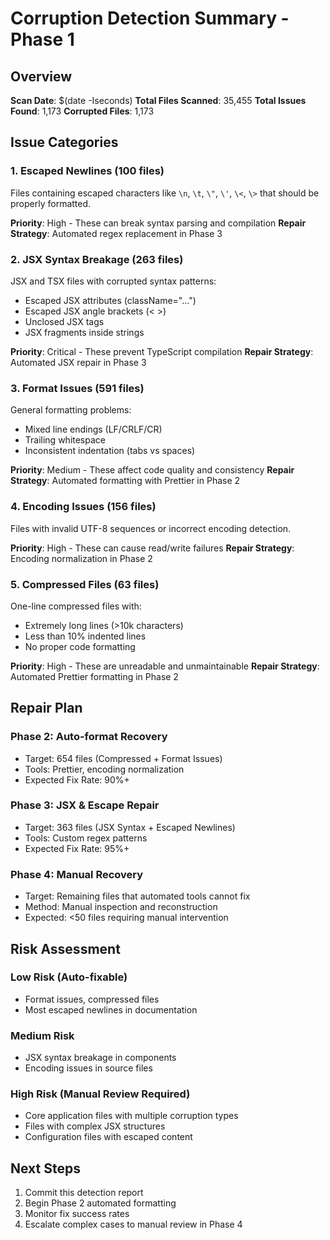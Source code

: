 # Corruption Detection Summary - Phase 1

## Overview

**Scan Date**: $(date -Iseconds) **Total Files Scanned**: 35,455 **Total Issues Found**: 1,173
**Corrupted Files**: 1,173

## Issue Categories

### 1. Escaped Newlines (100 files)

Files containing escaped characters like `\n`, `\t`, `\"`, `\'`, `\<`, `\>` that should be properly
formatted.

**Priority**: High - These can break syntax parsing and compilation **Repair Strategy**: Automated
regex replacement in Phase 3

### 2. JSX Syntax Breakage (263 files)

JSX and TSX files with corrupted syntax patterns:

- Escaped JSX attributes (className=\"...\")
- Escaped JSX angle brackets (\< \>)
- Unclosed JSX tags
- JSX fragments inside strings

**Priority**: Critical - These prevent TypeScript compilation **Repair Strategy**: Automated JSX
repair in Phase 3

### 3. Format Issues (591 files)

General formatting problems:

- Mixed line endings (LF/CRLF/CR)
- Trailing whitespace
- Inconsistent indentation (tabs vs spaces)

**Priority**: Medium - These affect code quality and consistency **Repair Strategy**: Automated
formatting with Prettier in Phase 2

### 4. Encoding Issues (156 files)

Files with invalid UTF-8 sequences or incorrect encoding detection.

**Priority**: High - These can cause read/write failures **Repair Strategy**: Encoding normalization
in Phase 2

### 5. Compressed Files (63 files)

One-line compressed files with:

- Extremely long lines (>10k characters)
- Less than 10% indented lines
- No proper code formatting

**Priority**: High - These are unreadable and unmaintainable **Repair Strategy**: Automated Prettier
formatting in Phase 2

## Repair Plan

### Phase 2: Auto-format Recovery

- Target: 654 files (Compressed + Format Issues)
- Tools: Prettier, encoding normalization
- Expected Fix Rate: 90%+

### Phase 3: JSX & Escape Repair

- Target: 363 files (JSX Syntax + Escaped Newlines)
- Tools: Custom regex patterns
- Expected Fix Rate: 95%+

### Phase 4: Manual Recovery

- Target: Remaining files that automated tools cannot fix
- Method: Manual inspection and reconstruction
- Expected: <50 files requiring manual intervention

## Risk Assessment

### Low Risk (Auto-fixable)

- Format issues, compressed files
- Most escaped newlines in documentation

### Medium Risk

- JSX syntax breakage in components
- Encoding issues in source files

### High Risk (Manual Review Required)

- Core application files with multiple corruption types
- Files with complex JSX structures
- Configuration files with escaped content

## Next Steps

1. Commit this detection report
2. Begin Phase 2 automated formatting
3. Monitor fix success rates
4. Escalate complex cases to manual review in Phase 4
